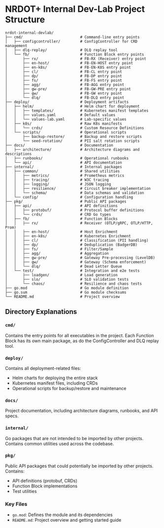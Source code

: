 # NRDOT+ Internal Dev-Lab Project Structure

```
nrdot-internal-devlab/
├── cmd/                          # Command-line entry points
│   ├── configcontroller/         # ConfigController for CRD management
│   ├── dlq-replay/               # DLQ replay tool
│   └── fb/                       # Function Block entry points
│       ├── rx/                   # FB-RX (Receiver) entry point
│       ├── en-host/              # FB-EN-HOST entry point
│       ├── en-k8s/               # FB-EN-K8S entry point
│       ├── cl/                   # FB-CL entry point
│       ├── dp/                   # FB-DP entry point
│       ├── fs/                   # FB-FS entry point
│       ├── agg/                  # FB-AGG entry point
│       ├── gw-pre/               # FB-GW-PRE entry point
│       ├── gw/                   # FB-GW entry point
│       └── dlq/                  # FB-DLQ entry point
├── deploy/                       # Deployment artifacts
│   ├── helm/                     # Helm chart for deployment
│   │   ├── templates/            # Kubernetes manifest templates
│   │   ├── values.yaml           # Default values
│   │   └── values-lab.yaml       # Lab-specific values
│   ├── k8s/                      # Raw K8s manifests
│   │   └── crds/                 # Custom Resource Definitions
│   └── scripts/                  # Operational scripts
│       ├── backup-restore/       # Backup and restore scripts
│       └── seed-rotation/        # PII salt rotation scripts
├── docs/                         # Documentation
│   ├── architecture/             # Architecture diagrams and descriptions
│   ├── runbooks/                 # Operational runbooks
│   └── api/                      # API documentation
├── internal/                     # Internal packages
│   ├── common/                   # Shared utilities
│   │   ├── metrics/              # Prometheus metrics
│   │   ├── tracing/              # W3C tracing
│   │   ├── logging/              # JSON logging
│   │   ├── resilience/           # Circuit breaker implementation
│   │   └── schema/               # Data schemas and validation
│   └── config/                   # Configuration handling
├── pkg/                          # Public API packages
│   ├── api/                      # API definitions
│   │   ├── protobuf/             # Protocol buffer definitions
│   │   └── crds/                 # CRD Go types
│   ├── fb/                       # Function Blocks
│   │   ├── rx/                   # Receiver (OTLP/gRPC, OTLP/HTTP, Prom)
│   │   ├── en-host/              # Host Enrichment
│   │   ├── en-k8s/               # Kubernetes Enrichment
│   │   ├── cl/                   # Classification (PII handling)
│   │   ├── dp/                   # Deduplication (BadgerDB)
│   │   ├── fs/                   # Filter/Sample
│   │   ├── agg/                  # Aggregation
│   │   ├── gw-pre/               # Gateway Pre-processing (LevelDB)
│   │   ├── gw/                   # Gateway (Schema enforcement)
│   │   └── dlq/                  # Dead Letter Queue
│   └── test/                     # Integration and e2e tests
│       ├── loadgen/              # Load generation
│       ├── slo/                  # SLO validation tests
│       └── chaos/                # Resilience and chaos tests
├── go.mod                        # Go module definition
├── go.sum                        # Go module checksums
└── README.md                     # Project overview
```

## Directory Explanations

### `cmd/`
Contains the entry points for all executables in the project. Each Function Block has its own main package, as do the ConfigController and DLQ replay tool.

### `deploy/`
Contains all deployment-related files:
- Helm charts for deploying the entire stack
- Kubernetes manifest files, including CRDs
- Operational scripts for backup/restore and maintenance

### `docs/`
Project documentation, including architecture diagrams, runbooks, and API specs.

### `internal/`
Go packages that are not intended to be imported by other projects. Contains common utilities used across the codebase.

### `pkg/`
Public API packages that could potentially be imported by other projects. Contains:
- API definitions (protobuf, CRDs)
- Function Block implementations
- Test utilities

### Key Files
- `go.mod`: Defines the module and its dependencies
- `README.md`: Project overview and getting started guide

